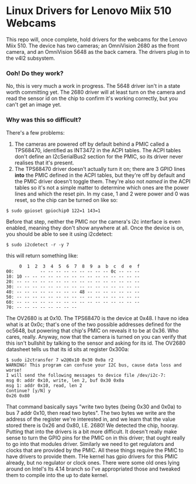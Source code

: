 # Linux Drivers for Lenovo Miix 510 Webcams

This repo will, once complete, hold drivers for the webcams for the Lenovo Miix 510. The device has two cameras; an OmniVision 2680 as the front camera, and an OmniVision 5648 as the back camera. The drivers plug in to the v4l2 subsystem.

### Ooh! Do they work?

No, this is very much a work in progress. The 5648 driver isn't in a state worth committing yet. The 2680 driver will at least turn on the camera and read the sensor id on the chip to confirm it's working correctly, but you can't get an image yet.

### Why was this so difficult?

There's a few problems:

1. The cameras are powered off by default behind a PMIC called a TPS68470, identified as INT3472 in the ACPI tables. The ACPI tables don't define an I2cSerialBus2 section for the PMIC, so its driver never realises that it's present.
2. The TPS68470 driver doesn't actually turn it on; there are 3 GPIO lines **into** the PMIC defined in the ACPI tables, but they're off by default and the PMIC driver doesn't toggle them. They're also not _named_ in the ACPI tables so it's not a simple matter to determine which ones are the power lines and which the reset pin. In my case, 1 and 2 were power and 0 was reset, so the chip can be turned on like so:

```
$ sudo gpioset gpiochip0 122=1 143=1
```

Before that step, neither the PMIC nor the camera's i2c interface is even enabled, meaning they don't show anywhere at all. Once the device is on, you should be able to see it using i2cdetect:

```
$ sudo i2cdetect -r -y 7
```

this will return something like:

```
     0  1  2  3  4  5  6  7  8  9  a  b  c  d  e  f
00:          -- -- -- -- -- -- -- -- -- 0c -- -- -- 
10: 10 -- -- -- -- -- -- -- -- -- -- -- -- -- -- -- 
20: -- -- -- -- -- -- -- -- -- -- -- -- -- -- -- -- 
30: -- -- -- -- -- -- -- -- -- -- -- -- -- -- -- -- 
40: -- -- -- -- -- -- -- -- 48 -- -- -- -- -- -- -- 
50: -- -- -- -- -- -- -- -- -- -- -- -- -- -- -- -- 
60: -- -- -- -- -- -- -- -- -- -- -- -- -- -- -- -- 
70: -- -- -- -- -- -- -- -- 
```

The OV2680 is at 0x10. The TPS68470 is the device at 0x48. I have no idea what is at 0x0c; that's one of the two possible addresses defined for the oc5648, but powering that chip's PMIC on reveals it to be at 0x36. Who cares, really. Anyway, now that the camera is turned on you can verify that this isn't bullshit by talking to the sensor and asking for its id. The OV2680 datasheet tells us that its id sits at register 0x300a:

```
$ sudo i2ctransfer 7 w2@0x10 0x30 0x0a r2
WARNING! This program can confuse your I2C bus, cause data loss and worse!
I will send the following messages to device file /dev/i2c-7:
msg 0: addr 0x10, write, len 2, buf 0x30 0x0a
msg 1: addr 0x10, read, len 2
Continue? [y/N] y
0x26 0x80
```

That command basically says "write two bytes (being 0x30 and 0x0a) to bus 7 addr 0x10, then read two bytes". The two bytes we write are the address of the register we're interested in, and we learn that the value stored there is 0x26 and 0x80, I.E. 2680! We detected the chip, hooray. Putting that into the drivers is a bit more difficult. It doesn't really make sense to turn the GPIO pins for the PMIC on in this driver; that ought really to go into that modules driver. Similarly we need to get regulators and clocks that are provided by the PMIC. All these things require the PMIC to have drivers to provide them. THe kernel has gpio drivers for this PMIC already, but no regulator or clock ones. There were some old ones lying around on Intel's lts 4.14 branch so I've appropriated those and tweaked them to compile into the up to date kernel.